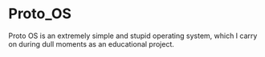 # Proto_OS
Proto OS is an extremely simple and stupid operating system, which I carry on during dull moments as an educational project.

